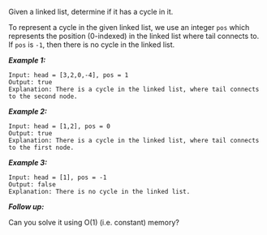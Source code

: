 Given a linked list, determine if it has a cycle in it.

To represent a cycle in the given linked list, we use an integer `pos` which represents the position (0-indexed) in the linked list where tail connects to. If `pos` is `-1`, then there is no cycle in the linked list.



***Example 1:***

```
Input: head = [3,2,0,-4], pos = 1
Output: true
Explanation: There is a cycle in the linked list, where tail connects to the second node.
```

***Example 2:***

```
Input: head = [1,2], pos = 0
Output: true
Explanation: There is a cycle in the linked list, where tail connects to the first node.
```

***Example 3:***

```
Input: head = [1], pos = -1
Output: false
Explanation: There is no cycle in the linked list.
```



***Follow up:***

Can you solve it using O(1) (i.e. constant) memory?
